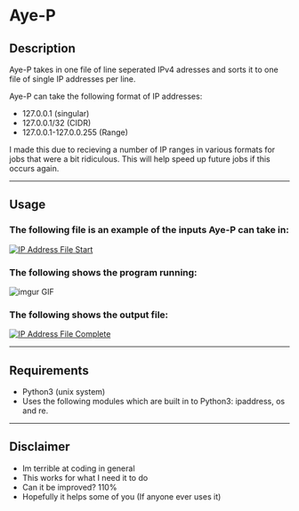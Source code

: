 # Aye-P

## Description

Aye-P takes in one file of line seperated IPv4 adresses and sorts it to one file of single IP addresses per line.

Aye-P can take the following format of IP addresses:
- 127.0.0.1 (singular)
- 127.0.0.1/32 (CIDR)
- 127.0.0.1-127.0.0.255 (Range)

I made this due to recieving a number of IP ranges in various formats for jobs that were a bit ridiculous. This will help speed up future jobs if this occurs again.

---

## Usage

### The following file is an example of the inputs Aye-P can take in:

[![IP Address File Start](https://i.imgur.com/hkmTLOJ.png)]()

### The following shows the program running:

![imgur GIF](https://i.imgur.com/SuIhjKY.gif)

### The following shows the output file:

[![IP Address File Complete](https://i.imgur.com/Mfu9Xd9.png)]()

---

## Requirements

- Python3 (unix system)
- Uses the following modules which are built in to Python3: ipaddress, os and re.

---

## Disclaimer

- Im terrible at coding in general
- This works for what I need it to do
- Can it be improved? 110%
- Hopefully it helps some of you (If anyone ever uses it)

